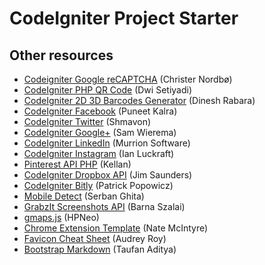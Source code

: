 # CodeIgniter Project Starter

## Other resources

* [Codeigniter Google reCAPTCHA](https://github.com/Cnordbo/RECaptcha-for-Codeigniter) (Christer Nordbø)
* [CodeIgniter PHP QR Code](https://github.com/dwisetiyadi/CodeIgniter-PHP-QR-Code) (Dwi Setiyadi)
* [CodeIgniter 2D 3D Barcodes Generator](https://github.com/dineshrabara/2D-3D-Barcodes-Generator) (Dinesh Rabara)
* [CodeIgniter Facebook](https://github.com/puneetkay/Facebook-PHP-CodeIgniter) (Puneet Kalra)
* [CodeIgniter Twitter](https://github.com/MunGell/Codeigniter-TwitterOAuth) (Shmavon)
* [CodeIgniter Google+](https://github.com/samwierema/google-plus-api-codeigniter) (Sam Wierema)
* [CodeIgniter LinkedIn](https://github.com/MurrionSoftware/codeigniter-linkedin-library) (Murrion Software)
* [CodeIgniter Instagram](https://github.com/ianckc/CodeIgniter-Instagram-Library) (Ian Luckraft)
* [Pinterest API PHP](https://github.com/kellan/pinterest.api.php) (Kellan)
* [CodeIgniter Dropbox API](https://github.com/jimdoescode/CodeIgniter-Dropbox-API-Library) (Jim Saunders)
* [CodeIgniter Bitly](https://github.com/patrickpopowicz/codeigniter-bitly) (Patrick Popowicz)
* [Mobile Detect](https://github.com/serbanghita/Mobile-Detect) (Serban Ghita)
* [GrabzIt Screenshots API](https://github.com/subdesign/codeigniter-Grabzit) (Barna Szalai)
* [gmaps.js](https://github.com/hpneo/gmaps) (HPNeo)
* [Chrome Extension Template](https://github.com/natemcintyre/Chrome-Extension-Template) (Nate McIntyre)
* [Favicon Cheat Sheet](https://github.com/audreyr/favicon-cheat-sheet) (Audrey Roy)
* [Bootstrap Markdown](https://github.com/toopay/bootstrap-markdown) (Taufan Aditya)
